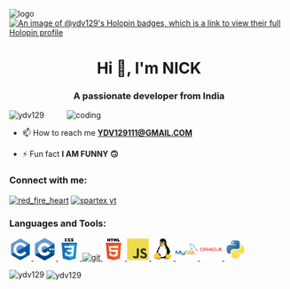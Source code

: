 ![logo](https://github.com/ydv129/YDV129/blob/81ce9ce8bba7dbe8ab036103f31f9feedc189744/Virtual.jpg)
[![An image of @ydv129's Holopin badges, which is a link to view their full Holopin profile](https://holopin.me/ydv129)](https://holopin.io/@ydv129)

<h1 align="center">Hi 👋, I'm NICK</h1>
<h3 align="center">A passionate developer from India</h3>
<img align="right" alt="coding" width="400" src="https://i.gifer.com/DVYt.gif">
<p align="left"> <img src="https://komarev.com/ghpvc/?username=ydv129&label=Profile%20views&color=0e75b6&style=flat" alt="ydv129" /> </p>

- 📫 How to reach me **YDV129111@GMAIL.COM**

- ⚡ Fun fact **I AM FUNNY 🙃**

<h3 align="left">Connect with me:</h3>
<p align="left">
<a href="https://instagram.com/red_fire_heart" target="blank"><img align="center" src="https://raw.githubusercontent.com/rahuldkjain/github-profile-readme-generator/master/src/images/icons/Social/instagram.svg" alt="red_fire_heart" height="30" width="40" /></a>
<a href="https://www.youtube.com/c/spartex yt" target="blank"><img align="center" src="https://raw.githubusercontent.com/rahuldkjain/github-profile-readme-generator/master/src/images/icons/Social/youtube.svg" alt="spartex yt" height="30" width="40" /></a>
</p>

<h3 align="left">Languages and Tools:</h3>
<p align="left"> <a href="https://www.cprogramming.com/" target="_blank" rel="noreferrer"> <img src="https://raw.githubusercontent.com/devicons/devicon/master/icons/c/c-original.svg" alt="c" width="40" height="40"/> </a> <a href="https://www.w3schools.com/cpp/" target="_blank" rel="noreferrer"> <img src="https://raw.githubusercontent.com/devicons/devicon/master/icons/cplusplus/cplusplus-original.svg" alt="cplusplus" width="40" height="40"/> </a> <a href="https://www.w3schools.com/css/" target="_blank" rel="noreferrer"> <img src="https://raw.githubusercontent.com/devicons/devicon/master/icons/css3/css3-original-wordmark.svg" alt="css3" width="40" height="40"/> </a> <a href="https://git-scm.com/" target="_blank" rel="noreferrer"> <img src="https://www.vectorlogo.zone/logos/git-scm/git-scm-icon.svg" alt="git" width="40" height="40"/> </a> <a href="https://www.w3.org/html/" target="_blank" rel="noreferrer"> <img src="https://raw.githubusercontent.com/devicons/devicon/master/icons/html5/html5-original-wordmark.svg" alt="html5" width="40" height="40"/> </a> <a href="https://developer.mozilla.org/en-US/docs/Web/JavaScript" target="_blank" rel="noreferrer"> <img src="https://raw.githubusercontent.com/devicons/devicon/master/icons/javascript/javascript-original.svg" alt="javascript" width="40" height="40"/> </a> <a href="https://www.linux.org/" target="_blank" rel="noreferrer"> <img src="https://raw.githubusercontent.com/devicons/devicon/master/icons/linux/linux-original.svg" alt="linux" width="40" height="40"/> </a> <a href="https://www.mysql.com/" target="_blank" rel="noreferrer"> <img src="https://raw.githubusercontent.com/devicons/devicon/master/icons/mysql/mysql-original-wordmark.svg" alt="mysql" width="40" height="40"/> </a> <a href="https://www.oracle.com/" target="_blank" rel="noreferrer"> <img src="https://raw.githubusercontent.com/devicons/devicon/master/icons/oracle/oracle-original.svg" alt="oracle" width="40" height="40"/> </a> <a href="https://www.python.org" target="_blank" rel="noreferrer"> <img src="https://raw.githubusercontent.com/devicons/devicon/master/icons/python/python-original.svg" alt="python" width="40" height="40"/> </a> </p>

<p><img align="left" src="https://github-readme-stats.vercel.app/api/top-langs?username=ydv129&show_icons=true&locale=en&layout=compact" alt="ydv129" /></p>

<p>&nbsp;<img align="center" src="https://github-readme-stats.vercel.app/api?username=ydv129&show_icons=true&locale=en" alt="ydv129" /></p>

